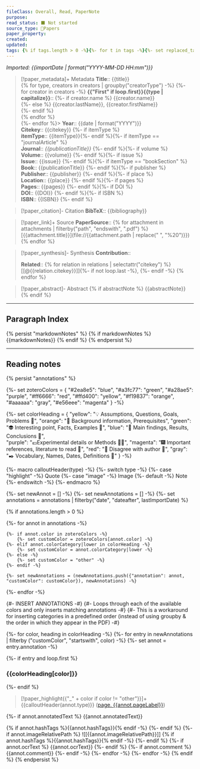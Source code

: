 ```yaml
---
fileClass: Overall, Read, PaperNote
purpose: 
read_status: ⬛ Not started
source_type: 📜Papers
paper_property: 
created:
updated:
tags: {% if tags.length > 0 -%}{%- for t in tags -%}{%- set replaced_tag = t.tag | lower | replace(" ", "-") -%}{{ "\n  - " ~ replaced_tag }}{%- endfor %}{%- endif %} 
---
```

*Imported: {{importDate | format("YYYY-MM-DD HH:mm")}}*

> [!paper_metadata]+ Metadata
> **Title**:: {{title}}  
{% for type, creators in creators | groupby("creatorType") -%}
{%- for creator in creators -%}
> **{{"First" if loop.first}}{{type | capitalize}}**::
{%- if creator.name %} {{creator.name}}  
{%- else %} {{creator.lastName}}, {{creator.firstName}}  
{%- endif %}  
{% endfor %}  
{%- endfor %}> **Year**:: {{date | format("YYYY")}}   
> **Citekey**:: {{citekey}} {%- if itemType %}  
> **itemType**:: {{itemType}}{%- endif %}{%- if itemType == "journalArticle" %}  
> **Journal**:: *{{publicationTitle}}* {%- endif %}{%- if volume %}  
> **Volume**:: {{volume}} {%- endif %}{%- if issue %}  
> **Issue**:: {{issue}} {%- endif %}{%- if itemType == "bookSection" %}  
> **Book**:: {{publicationTitle}} {%- endif %}{%- if publisher %}  
> **Publisher**:: {{publisher}} {%- endif %}{%- if place %}  
> **Location**:: {{place}} {%- endif %}{%- if pages %}   
> **Pages**:: {{pages}} {%- endif %}{%- if DOI %}  
> **DOI**:: {{DOI}} {%- endif %}{%- if ISBN %}  
> **ISBN**:: {{ISBN}} {%- endif %}

> [!paper_citation]- Citation
> **BibTeX**:: {{bibliography}}

> [!paper_link]+ Source
> **PaperSource**:: {% for attachment in attachments | filterby("path", "endswith", ".pdf") %}
> [{{attachment.title}}](file://{{attachment.path | replace(" ", "%20")}})  {% endfor %}

> [!paper_synthesis]- Synthesis
> **Contribution**:: 
> 
> **Related**:: {% for relation in relations | selectattr("citekey") %} [[@{{relation.citekey}}]]{%- if not loop.last -%}, {%- endif -%} {% endfor %}

> [!paper_abstract]- Abstract
> {% if abstractNote %}
> {{abstractNote}}
> {% endif %}

---
## Paragraph Index
{% persist "markdownNotes" %}
{% if markdownNotes %}
{{markdownNotes}}
{% endif %}
{% endpersist %}

---
## Reading notes
{% persist "annotations" %}

{%-
    set zoteroColors = {
	"#2ea8e5": "blue",
        "#a3fc77": "green",
        "#a28ae5": "purple",
        "#ff6666": "red",
        "#ffd400": "yellow",
        "#f19837": "orange",
        "#aaaaaa": "gray",
        "#e56eee": "magenta"
    }
-%}

{%-
   set colorHeading = {
	    "yellow": "💡 Assumptions, Questions, Goals, Problems 🤯",
	    "orange": "📙 Background information, Prerequisites",
	    "green": "👽 Interesting point, Facts, Examples 🤗",
		"blue": "💎 Main findings, Results, Conclusions 🧐",	
		"purple": "💷Experimental details or Methods 👨‍🔬",
		"magenta": "🎆 Important references, literature to read 📄",
		"red": "🚨 Disagree with author 🤨",
		"gray": "✒️ Vocabulary, Names, Dates, Definitions 📌"
   }
-%}

{%- macro calloutHeader(type) -%}
    {%- switch type -%}
        {%- case "highlight" -%}
        Quote
        {%- case "image" -%}
        Image
        {%- default -%}
        Note
    {%- endswitch -%}
{%- endmacro %}

{%- set newAnnot = [] -%}
{%- set newAnnotations = [] -%}
{%- set annotations = annotations | filterby("date", "dateafter", lastImportDate) %}

{% if annotations.length > 0 %}

{%- for annot in annotations -%}

    {%- if annot.color in zoteroColors -%}
        {%- set customColor = zoteroColors[annot.color] -%}
    {%- elif annot.colorCategory|lower in colorHeading -%}
    	{%- set customColor = annot.colorCategory|lower -%}
    {%- else -%}
	    {%- set customColor = "other" -%}
    {%- endif -%}

    {%- set newAnnotations = (newAnnotations.push({"annotation": annot, "customColor": customColor}), newAnnotations) -%}

{%- endfor -%}

{#- INSERT ANNOTATIONS -#}
{#- Loops through each of the available colors and only inserts matching annotations -#}
{#- This is a workaround for inserting categories in a predefined order (instead of using groupby & the order in which they appear in the PDF) -#}

{%- for color, heading in colorHeading -%}
{%- for entry in newAnnotations | filterby ("customColor", "startswith", color) -%}
{%- set annot = entry.annotation -%}

{%- if entry and loop.first %}

### {{colorHeading[color]}}
{%- endif %}

> [!paper_highlight{{"_" + color if color != "other"}}]+ {{calloutHeader(annot.type)}} ([page. {{annot.pageLabel}}](zotero://open-pdf/library/items/{{annot.attachment.itemKey}}?page={{annot.pageLabel}}&annotation={{annot.id}}))

{%- if annot.annotatedText %}
{{annot.annotatedText}} 

{% if annot.hashTags %}{{annot.hashTags}}{% endif -%}
{%- endif %}
{%- if annot.imageRelativePath %}
![[{{annot.imageRelativePath}}]]
{% if annot.hashTags %}{{annot.hashTags}}{% endif -%}
{%- endif %}
{%- if annot.ocrText %}
{{annot.ocrText}}
{%- endif %}
{%- if annot.comment %}
{{annot.comment}}
{%- endif -%}
{%- endfor -%}
{%- endfor -%}
{% endif %}
{% endpersist %}